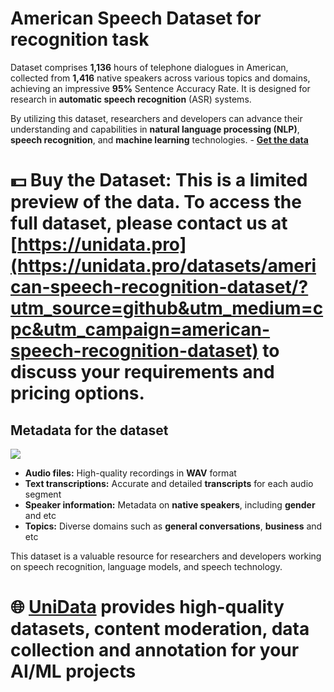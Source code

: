 # American Speech Dataset for recognition task
Dataset comprises **1,136** hours of telephone dialogues in American, collected from **1,416** native speakers across various topics and domains, achieving an impressive **95%** Sentence Accuracy Rate. It is designed for research in **automatic speech recognition** (ASR) systems.

By utilizing this dataset, researchers and developers can advance their understanding and capabilities in **natural language processing (NLP)**, **speech recognition**, and **machine learning** technologies.  - **[Get the data](https://unidata.pro/datasets/american-speech-recognition-dataset/?utm_source=github&utm_medium=cpc&utm_campaign=american-speech-recognition-dataset)**

# 💵 Buy the Dataset: This is a limited preview of the data. To access the full dataset, please contact us at [https://unidata.pro](https://unidata.pro/datasets/american-speech-recognition-dataset/?utm_source=github&utm_medium=cpc&utm_campaign=american-speech-recognition-dataset) to discuss your requirements and pricing options.

## Metadata for the dataset
![](https://www.googleapis.com/download/storage/v1/b/kaggle-user-content/o/inbox%2F22059654%2Fa3f375fb273dcad3fe17403bdfccb63b%2Fssssssssss.PNG?generation=1739884059328284&alt=media)
- **Audio files:** High-quality recordings in **WAV** format
- **Text transcriptions:** Accurate and detailed **transcripts** for each audio segment
- **Speaker information:** Metadata on **native speakers**, including **gender** and etc
- **Topics:** Diverse domains such as **general conversations**, **business** and etc

This dataset is a valuable resource for researchers and developers working on speech recognition, language models, and speech technology.
# 🌐 [UniData](https://unidata.pro/datasets/american-speech-recognition-dataset/?utm_source=github&utm_medium=cpc&utm_campaign=american-speech-recognition-dataset) provides high-quality datasets, content moderation, data collection and annotation for your AI/ML projects 
